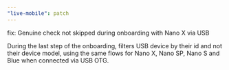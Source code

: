 ```yaml
---
"live-mobile": patch
---
```


fix: Genuine check not skipped during onboarding with Nano X via USB

During the last step of the onboarding, filters USB device by their id and
not their device model, using the same flows for Nano X, Nano SP, Nano S
and Blue when connected via USB OTG.
